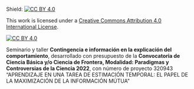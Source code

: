 
Shield: [![CC BY 4.0][cc-by-shield]][cc-by]

This work is licensed under a
[Creative Commons Attribution 4.0 International License][cc-by].

[![CC BY 4.0][cc-by-image]][cc-by]

[cc-by]: http://creativecommons.org/licenses/by/4.0/
[cc-by-image]: https://i.creativecommons.org/l/by/4.0/88x31.png
[cc-by-shield]: https://img.shields.io/badge/License-CC%20BY%204.0-lightgrey.svg

Seminario y taller **Contingencia e información en la explicación del comportamiento**, desarrollado con presupuesto de la **Convocatoria de Ciencia Básica y/o Ciencia de Frontera, Modalidad: Paradigmas y Controversias de la Ciencia 2022**, con número de proyecto 320943 “APRENDIZAJE EN UNA TAREA DE ESTIMACIÓN TEMPORAL: EL PAPEL DE LA MAXIMIZACIÓN DE LA INFORMACIÓN MÚTUA"
